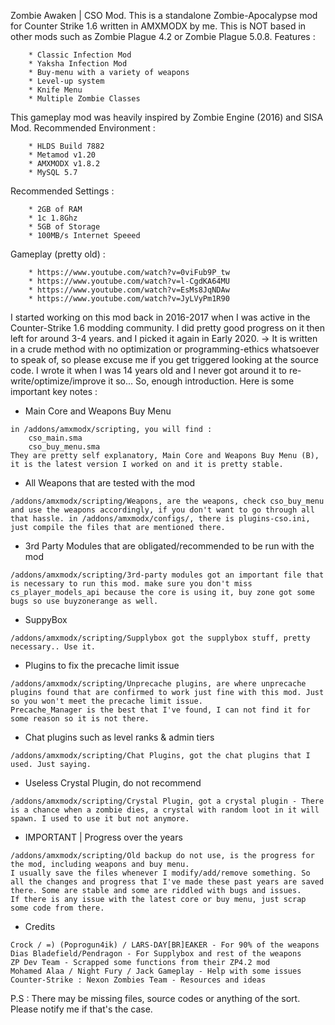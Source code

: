 Zombie Awaken | CSO Mod.
This is a standalone Zombie-Apocalypse mod for Counter Strike 1.6 written in AMXMODX by me. This is NOT based in other mods such as Zombie Plague 4.2 or Zombie Plague 5.0.8.
Features :
```
	* Classic Infection Mod
	* Yaksha Infection Mod
	* Buy-menu with a variety of weapons
	* Level-up system
	* Knife Menu
	* Multiple Zombie Classes
```
This gameplay mod was heavily inspired by Zombie Engine (2016) and SISA Mod.
Recommended Environment :
```
	* HLDS Build 7882
	* Metamod v1.20
	* AMXMODX v1.8.2
	* MySQL 5.7
```
Recommended Settings :
```
	* 2GB of RAM
	* 1c 1.8Ghz
	* 5GB of Storage
	* 100MB/s Internet Speeed
```
Gameplay (pretty old) :
```
	* https://www.youtube.com/watch?v=0viFub9P_tw
	* https://www.youtube.com/watch?v=l-CgdKA64MU
	* https://www.youtube.com/watch?v=EsMs8JqNDAw
	* https://www.youtube.com/watch?v=JyLVyPm1R90
```
I started working on this mod back in 2016-2017 when I was active in the Counter-Strike 1.6 modding community. 
I did pretty good progress on it then left for around 3-4 years. and I picked it again in Early 2020.
-> It is written in a crude method with no optimization or programming-ethics whatsoever to speak of, so please excuse me if you get triggered looking at the source code. I wrote it when I was 14 years old and I never got around it to re-write/optimize/improve it so...
So, enough introduction. Here is some important key notes :
- Main Core and Weapons Buy Menu
```
in /addons/amxmodx/scripting, you will find :
	cso_main.sma
	cso_buy_menu.sma
They are pretty self explanatory, Main Core and Weapons Buy Menu (B), it is the latest version I worked on and it is pretty stable. 
```
- All Weapons that are tested with the mod
```
/addons/amxmodx/scripting/Weapons, are the weapons, check cso_buy_menu and use the weapons accordingly, if you don't want to go through all that hassle. in /addons/amxmodx/configs/, there is plugins-cso.ini, just compile the files that are mentioned there.
```
- 3rd Party Modules that are obligated/recommended to be run with the mod
```
/addons/amxmodx/scripting/3rd-party modules got an important file that is necessary to run this mod. make sure you don't miss cs_player_models_api because the core is using it, buy zone got some bugs so use buyzonerange as well.
```
- SuppyBox
```
/addons/amxmodx/scripting/Supplybox got the supplybox stuff, pretty necessary.. Use it.
```
- Plugins to fix the precache limit issue
```
/addons/amxmodx/scripting/Unprecache plugins, are where unprecache plugins found that are confirmed to work just fine with this mod. Just so you won't meet the precache limit issue.
Precache_Manager is the best that I've found, I can not find it for some reason so it is not there.
```
- Chat plugins such as level ranks & admin tiers
```
/addons/amxmodx/scripting/Chat Plugins, got the chat plugins that I used. Just saying.
```
- Useless Crystal Plugin, do not recommend
```
/addons/amxmodx/scripting/Crystal Plugin, got a crystal plugin - There is a chance when a zombie dies, a crystal with random loot in it will spawn. I used to use it but not anymore.
```
- IMPORTANT | Progress over the years
```
/addons/amxmodx/scripting/Old backup do not use, is the progress for the mod, including weapons and buy menu.
I usually save the files whenever I modify/add/remove something. So all the changes and progress that I've made these past years are saved there. Some are stable and some are riddled with bugs and issues.
If there is any issue with the latest core or buy menu, just scrap some code from there.
```
- Credits 
```
Crock / =) (Poprogun4ik) / LARS-DAY[BR]EAKER - For 90% of the weapons
Dias Bladefield/Pendragon - For Supplybox and rest of the weapons
ZP Dev Team - Scrapped some functions from their ZP4.2 mod
Mohamed Alaa / Night Fury / Jack Gameplay - Help with some issues
Counter-Strike : Nexon Zombies Team - Resources and ideas
```

P.S : There may be missing files, source codes or anything of the sort. Please notify me if that's the case.
